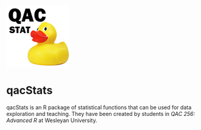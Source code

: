 ![](qacStats.png)

# qacStats

qacStats is an R package of statistical functions that can be used for data exploration and teaching. They have been created by students in *QAC 256: Advanced R* at Wesleyan University.
